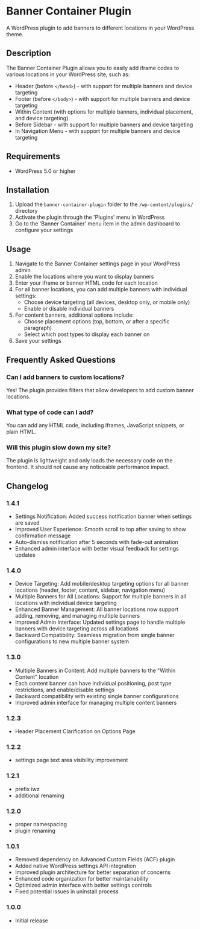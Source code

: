 # Banner Container Plugin

A WordPress plugin to add banners to different locations in your WordPress theme.

## Description

The Banner Container Plugin allows you to easily add iframe codes to various locations in your WordPress site, such as:

- Header (before `</head>`) - with support for multiple banners and device targeting
- Footer (before `</body>`) - with support for multiple banners and device targeting
- Within Content (with options for multiple banners, individual placement, and device targeting)
- Before Sidebar - with support for multiple banners and device targeting
- In Navigation Menu - with support for multiple banners and device targeting

## Requirements

- WordPress 5.0 or higher

## Installation

1. Upload the `banner-container-plugin` folder to the `/wp-content/plugins/` directory
2. Activate the plugin through the 'Plugins' menu in WordPress
3. Go to the 'Banner Container' menu item in the admin dashboard to configure your settings

## Usage

1. Navigate to the Banner Container settings page in your WordPress admin
2. Enable the locations where you want to display banners
3. Enter your iframe or banner HTML code for each location
4. For all banner locations, you can add multiple banners with individual settings:
   - Choose device targeting (all devices, desktop only, or mobile only)
   - Enable or disable individual banners
5. For content banners, additional options include:
   - Choose placement options (top, bottom, or after a specific paragraph)
   - Select which post types to display each banner on
6. Save your settings

## Frequently Asked Questions

### Can I add banners to custom locations?

Yes! The plugin provides filters that allow developers to add custom banner locations.

### What type of code can I add?

You can add any HTML code, including iframes, JavaScript snippets, or plain HTML.

### Will this plugin slow down my site?

The plugin is lightweight and only loads the necessary code on the frontend. It should not cause any noticeable performance impact.

## Changelog

### 1.4.1
* Settings Notification: Added success notification banner when settings are saved
* Improved User Experience: Smooth scroll to top after saving to show confirmation message
* Auto-dismiss notification after 5 seconds with fade-out animation
* Enhanced admin interface with better visual feedback for settings updates

### 1.4.0
* Device Targeting: Add mobile/desktop targeting options for all banner locations (header, footer, content, sidebar, navigation menu)
* Multiple Banners for All Locations: Support for multiple banners in all locations with individual device targeting
* Enhanced Banner Management: All banner locations now support adding, removing, and managing multiple banners
* Improved Admin Interface: Updated settings page to handle multiple banners with device targeting across all locations
* Backward Compatibility: Seamless migration from single banner configurations to new multiple banner system

### 1.3.0
* Multiple Banners in Content: Add multiple banners to the "Within Content" location
* Each content banner can have individual positioning, post type restrictions, and enable/disable settings
* Backward compatibility with existing single banner configurations
* Improved admin interface for managing multiple content banners

### 1.2.3
* Header Placement Clarification on Options Page
### 1.2.2
* settings page text area visibility improvement
### 1.2.1
* prefix iwz
* additional renaming

### 1.2.0
* proper namespacing
* plugin renaming

### 1.0.1
* Removed dependency on Advanced Custom Fields (ACF) plugin
* Added native WordPress settings API integration
* Improved plugin architecture for better separation of concerns
* Enhanced code organization for better maintainability
* Optimized admin interface with better settings controls
* Fixed potential issues in uninstall process

### 1.0.0
* Initial release
